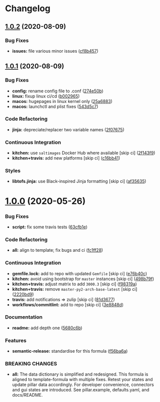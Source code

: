 # Changelog

## [1.0.2](https://github.com/saltstack-formulas/mongodb-formula/compare/v1.0.1...v1.0.2) (2020-08-09)


### Bug Fixes

* **issues:** file various minor issues ([cf8b457](https://github.com/saltstack-formulas/mongodb-formula/commit/cf8b457bb75fcfde90cfa77d9ad113922bb1fc74))

## [1.0.1](https://github.com/saltstack-formulas/mongodb-formula/compare/v1.0.0...v1.0.1) (2020-08-09)


### Bug Fixes

* **config:** rename config file to .conf ([274e50b](https://github.com/saltstack-formulas/mongodb-formula/commit/274e50ba35b73d2d9fea1991ac246a48cd21b65e))
* **linux:** fixup linux ci/cd ([b002965](https://github.com/saltstack-formulas/mongodb-formula/commit/b00296553f36fb02ad6fae3961f1c9bad1fc415e))
* **macos:** hugepages in linux kernel only ([25a6883](https://github.com/saltstack-formulas/mongodb-formula/commit/25a6883d36540a78baea2d478ed3a22180d04c28))
* **macos:** launchctl and plist fixes ([543d5c7](https://github.com/saltstack-formulas/mongodb-formula/commit/543d5c7e6c0ff8a9de0b2cf3e086dee090a8fabd))


### Code Refactoring

* **jinja:** depreciate/replacer two variable names ([2f07675](https://github.com/saltstack-formulas/mongodb-formula/commit/2f076757cf31b216d11699d7604f5dc36614e454))


### Continuous Integration

* **kitchen:** use `saltimages` Docker Hub where available [skip ci] ([2f143f9](https://github.com/saltstack-formulas/mongodb-formula/commit/2f143f9dccfad53a52e0b7135a962daa60da9b9d))
* **kitchen+travis:** add new platforms [skip ci] ([c16bb41](https://github.com/saltstack-formulas/mongodb-formula/commit/c16bb4167af505633d7b0fd79f404d3adb5e02e5))


### Styles

* **libtofs.jinja:** use Black-inspired Jinja formatting [skip ci] ([af35635](https://github.com/saltstack-formulas/mongodb-formula/commit/af35635af74ce477d720d078b11bda654f140a44))

# [1.0.0](https://github.com/saltstack-formulas/mongodb-formula/compare/v0.19.1...v1.0.0) (2020-05-26)


### Bug Fixes

* **script:** fix some travis tests ([63cfb1e](https://github.com/saltstack-formulas/mongodb-formula/commit/63cfb1e388b46f82b5e555f27839f618d49734f4))


### Code Refactoring

* **all:** align to template; fix bugs and ci ([fc1ff28](https://github.com/saltstack-formulas/mongodb-formula/commit/fc1ff28b9dc944bf9460c804e8a70d2be6cd4fb8))


### Continuous Integration

* **gemfile.lock:** add to repo with updated `Gemfile` [skip ci] ([e76b40c](https://github.com/saltstack-formulas/mongodb-formula/commit/e76b40ce14405173c1d4f88584dba8ef28c1eb07))
* **kitchen:** avoid using bootstrap for `master` instances [skip ci] ([498b79f](https://github.com/saltstack-formulas/mongodb-formula/commit/498b79f6ffaeef4560c02d805536d20c6f7d1ba7))
* **kitchen+travis:** adjust matrix to add `3000.3` [skip ci] ([f98319a](https://github.com/saltstack-formulas/mongodb-formula/commit/f98319a348c222462a0ef9bad7662e927b9f4e37))
* **kitchen+travis:** remove `master-py2-arch-base-latest` [skip ci] ([2220bd9](https://github.com/saltstack-formulas/mongodb-formula/commit/2220bd95bad711817b1deebf70184555fa3d66fc))
* **travis:** add notifications => zulip [skip ci] ([81d3677](https://github.com/saltstack-formulas/mongodb-formula/commit/81d3677a277b92b2de0998f2d98224607a32f4ac))
* **workflows/commitlint:** add to repo [skip ci] ([3e8848d](https://github.com/saltstack-formulas/mongodb-formula/commit/3e8848db7b08dd3368b969039031d61916d6a2fb))


### Documentation

* **readme:** add depth one ([5680c6b](https://github.com/saltstack-formulas/mongodb-formula/commit/5680c6b151c1db2d43fb81d7d3b02c3bea0eedc6))


### Features

* **semantic-release:** standardise for this formula ([f56ba6a](https://github.com/saltstack-formulas/mongodb-formula/commit/f56ba6ac75998b97842f897266b4c6b13d9e37c7))


### BREAKING CHANGES

* **all:** The data dictionary is simplified and redesigned.
This formula is aligned to template-formula with multiple fixes.
Retest your states and update pillar data accordingly.
For developer convenience, connectors and gui states are introduced.
See pillar.example, defaults.yaml, and docs/README.
